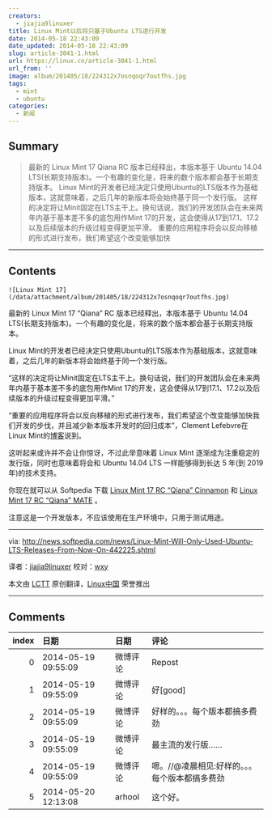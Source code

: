 ```yaml
---
creators:
  - jiajia9linuxer
title: Linux Mint以后将只基于Ubuntu LTS进行开发
date: 2014-05-18 22:43:09
date_updated: 2014-05-18 22:43:09
slug: article-3041-1.html
url: https://linux.cn/article-3041-1.html
url_from: ''
image: album/201405/18/224312x7osnqoqr7outfhs.jpg
tags:
  - mint
  - ubuntu
categories:
  - 新闻
---
```


## Summary

> 最新的 Linux Mint 17 Qiana RC 版本已经释出，本版本基于 Ubuntu 14.04 LTS(长期支持版本)。一个有趣的变化是，将来的数个版本都会基于长期支持版本。 Linux Mint的开发者已经决定只使用Ubuntu的LTS版本作为基础版本，这就意味着，之后几年的新版本将会始终基于同一个发行版。 这样的决定将让Minit固定在LTS主干上。换句话说，我们的开发团队会在未来两年内基于基本差不多的底包用作Mint 17的开发，这会使得从17到17.1、17.2以及后续版本的升级过程变得更加平滑。 重要的应用程序将会以反向移植的形式进行发布，我们希望这个改变能够加快

***

<!-- more -->

## Contents

`![Linux Mint 17](/data/attachment/album/201405/18/224312x7osnqoqr7outfhs.jpg)`

最新的 Linux Mint 17 “Qiana” RC 版本已经释出，本版本基于 Ubuntu 14.04 LTS(长期支持版本)。一个有趣的变化是，将来的数个版本都会基于长期支持版本。

Linux Mint的开发者已经决定只使用Ubuntu的LTS版本作为基础版本，这就意味着，之后几年的新版本将会始终基于同一个发行版。

“这样的决定将让Minit固定在LTS主干上。换句话说，我们的开发团队会在未来两年内基于基本差不多的底包用作Mint 17的开发，这会使得从17到17.1、17.2以及后续版本的升级过程变得更加平滑。”

“重要的应用程序将会以反向移植的形式进行发布，我们希望这个改变能够加快我们开发的步伐，并且减少新本版本开发时的回归成本”，Clement Lefebvre在Linux Mint的[博客](http://blog.linuxmint.com/?p=2613)说到。

这听起来或许并不会让你惊讶，不过此举意味着 Linux Mint 逐渐成为注重稳定的发行版，同时也意味着将会和 Ubuntu 14.04 LTS 一样能够得到长达 5 年(到 2019年)的技术支持。

你现在就可以从 Softpedia 下载 [Linux Mint 17 RC “Qiana” Cinnamon](http://linux.softpedia.com/get/System/Operating-Systems/Linux-Distributions/Linux-Mint-17252.shtml) 和 [Linux Mint 17 RC “Qiana” MATE](http://linux.softpedia.com/get/System/Operating-Systems/Linux-Distributions/Linux-Mint-Gloria-31769.shtml) 。

注意这是一个开发版本，不应该使用在生产环境中，只用于测试用途。

---

via: <http://news.softpedia.com/news/Linux-Mint-Will-Only-Used-Ubuntu-LTS-Releases-From-Now-On-442225.shtml>

译者：[jiajia9linuxer](https://github.com/jiajia9linuxer) 校对：[wxy](https://github.com/wxy)

本文由 [LCTT](https://github.com/LCTT/TranslateProject) 原创翻译，[Linux中国](https://linux.cn/) 荣誉推出

***

## Comments

|   index | 日期                | 日期     | 评论                                           |
|--------:|:--------------------|:---------|:-----------------------------------------------|
|       0 | 2014-05-19 09:55:09 | 微博评论 | Repost                                         |
|       1 | 2014-05-19 09:55:09 | 微博评论 | 好[good]                                       |
|       2 | 2014-05-19 09:55:09 | 微博评论 | 好样的。。。每个版本都搞多费劲                 |
|       3 | 2014-05-19 09:55:09 | 微博评论 | 最主流的发行版……                               |
|       4 | 2014-05-19 09:55:09 | 微博评论 | 嗯。//@凌晨相见:好样的。。。每个版本都搞多费劲 |
|       5 | 2014-05-20 12:13:08 | arhool   | 这个好。                                       |
